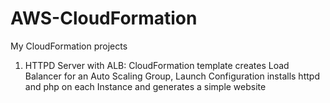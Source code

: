 # AWS-CloudFormation
My CloudFormation projects

01. HTTPD Server with ALB: CloudFormation template creates Load Balancer for an Auto Scaling Group, Launch Configuration installs httpd and php on each Instance
                           and generates a simple website
                           
